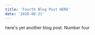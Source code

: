 ```yaml
---
title: 'Fourth Blog Post HERE'
date: '2020-08-21'
---
```


here's yet another blog post. Number four
